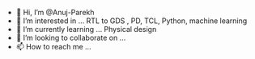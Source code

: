 - 👋 Hi, I’m @Anuj-Parekh
- 👀 I’m interested in ... RTL to GDS , PD, TCL, Python, machine learning
- 🌱 I’m currently learning ... Physical design 
- 💞️ I’m looking to collaborate on ...
- 📫 How to reach me ...

<!---
Anuj-Parekh/Anuj-Parekh is a ✨ special ✨ repository because its `README.md` (this file) appears on your GitHub profile.
You can click the Preview link to take a look at your changes.
--->
